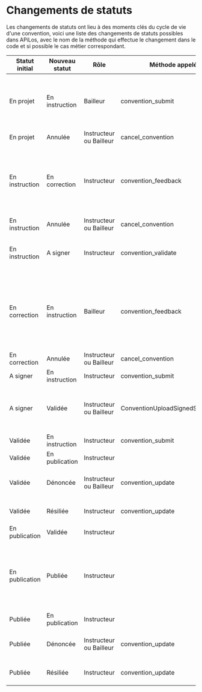```{toctree}
```

# Changements de statuts

Les changements de statuts ont lieu à des moments clés du cycle de vie d'une convention, voici une liste des changements de statuts possibles dans APiLos, avec le nom de la méthode qui effectue le changement dans le code et si possible le cas métier correspondant.

| Statut initial | Nouveau statut | Rôle | Méthode appelée | Cas métier
|---|---|---|---|---|
| En projet | En instruction | Bailleur | convention_submit | Le bailleur a complété le formulaire et soumet la convention à l'instructeur |
| En projet | Annulée | Instructeur ou Bailleur | cancel_convention | |
| En instruction | En correction | Instructeur | convention_feedback | L'instructeur demandes des corrections au bailleur sur le formulaire de la convention |
| En instruction | Annulée | Instructeur ou Bailleur | cancel_convention | |
| En instruction | A signer | Instructeur | convention_validate | L'instructeur valide le formulaire de la convention |
| En correction | En instruction | Bailleur | convention_feedback | Le bailleur a effectué les corrections demandées par l'instructeur et renvoie la convention en instruction |
| En correction | Annulée | Instructeur ou Bailleur | cancel_convention|
| A signer | En instruction | Instructeur | convention_submit|
| A signer | Validée | Instructeur ou Bailleur | ConventionUploadSignedService.save | Le fichier signé par les deux parties est uploadé sur APiLos |
| Validée | En instruction | Instructeur | convention_submit | |
| Validée | En publication | Instructeur | | |
| Validée | Dénoncée | Instructeur  ou Bailleur | convention_update | La convention est dénoncée|
| Validée | Résiliée | Instructeur | convention_update | La convention est résiliée |
| En publication | Validée | Instructeur | | |
| En publication | Publiée | Instructeur | | La convention a été publiée par le SPF, l'instructeur upload le document publié |
| Publiée | En publication | Instructeur | |
| Publiée | Dénoncée | Instructeur  ou Bailleur | convention_update | La convention est dénoncée|
| Publiée | Résiliée | Instructeur | convention_update | La convention est résiliée |